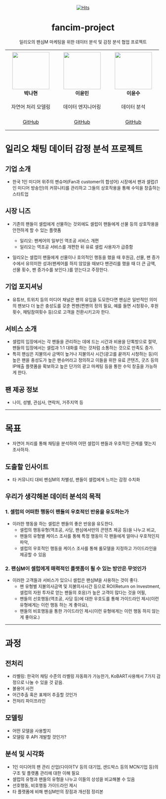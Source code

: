 <div align=center>

[![Hits](https://hits.seeyoufarm.com/api/count/incr/badge.svg?url=https%3A%2F%2Fgithub.com%2F6mini%2Ffancim-project&count_bg=%23AAAAAA&title_bg=%23555555&icon=&icon_color=%23E7E7E7&title=Hits&edge_flat=false)](https://github.com/6mini/fancim-project)



    
# fancim-project
일리오의 팬심M 마케팅을 위한 데이터 분석 및 감정 분석 협업 프로젝트

<table>
    <tr height="160px">
        <td align="center" width="150px">
            <a href="https://github.com/ljs7463"><img height="120px" width="120px" src="https://avatars.githubusercontent.com/u/87054081?v=4"/></a>
            <br />
            <strong>박나현</strong>
        </td>
        <td align="center" width="150px">
            <a href="https://github.com/leehj01"><img height="120px" width="120px" src="https://avatars.githubusercontent.com/u/79494088?v=4"/></a>
            <br />
            <strong>이윤민</strong>
        </td>
        <td align="center" width="150px">
            <a href="https://github.com/reeesource"><img height="120px" width="120px" src="https://avatars.githubusercontent.com/u/76740971?v=4"/></a>
            <br />
            <strong>이윤수</strong>
        </td>
    </tr>
    <tr height="50px">
      <td align="center">
          자연어 처리 모델링
           <br />
        </td>
        <td align="center">
            데이터 엔지니어링
            <br />
        <td align="center">
            데이터 분석
            <br />
        </td>
    </tr>
        <tr height="50px">
        <td align="center">
            <a href="https://github.com/nicolenahyun"> GitHub</a>
            <br />
        </td>
        <td align="center">
            <a href="https://github.com/6mini"> GitHub</a>
            <br />
        <td align="center">
            <a href="https://github.com/Yuns-u"> GitHub</a>
            <br />
        </td>
    </tr>
</table>

</div>

# 일리오 채팅 데이터 감정 분석 프로젝트

## 기업 소개
- 한국 1인 미디어 위주의 팬슈머(Fan과 customer의 합성어) 시장에서 팬과 셀럽(1인 미디어 방송인)의 커뮤니티를 관리하고 그들의 상호작용을 통해 수익을 창출하는 스타트업

## 시장 니즈
- 기존의 팬들이 셀럽에게 선물하는 것외에도 셀럽이 팬들에게 선물 등의 상호작용을 안전하게 할 수 있는 플랫폼
  - 일리오: 팬케어의 일부인 역조공 서비스 개편
  - 일리오는 역조공 서비스를 개편한 뒤 유료 셀럽 사용자가 급증함

- 일리오는 셀럽이 팬들에게 선물이나 호의적인 행동을 했을 때 후원금, 선물, 팬 증가수에서 유의미한 성과(팬케어를 하지 않았을 때보다 팬관리를 했을 때 더 큰 금액, 선물 횟수, 팬 증가수를 보인다.)를 얻는다고 주장한다.

## 기업 포지셔닝
- 유튜브, 트위치 등의 미디어 채널은 팬의 유입을 도모한다면 팬심은 일반적인 의미의 팬보다 더 높은 충성도를 갖춘 찐팬(찐팬의 정의 필요, 예를 들면 시청횟수, 후원횟수, 채팅참여횟수 등)으로 고객을 전환시키고자 한다.

## 서비스 소개
- 셀럽의 입장에서는 각 팬들을 관리하는 데에 드는 시간과 비용을 단톡방으로 절약, 팬들의 입장에서는 셀럽과 1:1 대화를 하는 것처럼 소통하는 것으로 만족도 증가.
- 특히 팬심은 지불의사 금액이 높거나 지불의사 시간(광고를 끝까지 시청하는 등)이 높은 팬을 충성도가 높은 팬슈머라고 정의하고 이들을 위한 유료 콘텐츠, 굿즈 등의 IP매출 플랫폼을 확보하고 높은 단가의 광고 마케팅 등을 통한 수익 창출을 가능하게 한다.

## 팬 제공 정보
- 나이, 성별, 관심사, 연락처, 거주지역 등

---

# 목표
- 자연어 처리를 통해 채팅을 분석하여 어떤 셀럽이 팬들과 우호적인 관계를 맺는지 조사하자.

## 도출할 인사이트
- 타 커뮤니티 대비 팬심M의 차별성, 팬들이 셀럽에게 느끼는 감정 수치화


## 우리가 생각해본 데이터 분석의 목적

### 1. 셀럽의 어떠한 행동이 팬들의 우호적인 반응을 유도하는가
- 이러한 행동을 하는 셀럽은 팬들의 좋은 반응을 유도한다.
  - 셀럽의 행동유형(역조공, 사담, 팬심에서만의 콘텐츠 제공 등)을 나누고 비교,
  - 팬들의 유형별 케이스 조사를 통해 특정 행동이 각 팬들에게 얼마나 우호적인지 파악,
  - 셀럽의 우호적인 행동을 케이스 조사를 통해 롤모델을 지정하고 가이드라인을 제공할 수 있음

### 2. 팬심M이 셀럽에게 매력적인 플랫폼이 될 수 있는 방안은 무엇인가
- 이러한 고객들과 서비스가 있으니 셀럽은 팬심M을 사용하는 것이 좋다.
  - 팬 유형별 지불의사금액 및 지불의사시간 등으로 ROI(Return on Investment, 셀럽의 자원 투자로 얻는 팬들의 호응)가 높은 고객이 많다는 것을 어필,
  - 팬들의 선호행동(역조공, 사담 등)에 대한 우호도를 통해 가이드라인 제시(이런 유형에게는 이런 행동 하는 게 좋아요),
  - 팬들의 비호행동을 통한 가이드라인 제시(이런 유형에게는 이런 행동 하지 않는게 좋아요.)

---

# 과정

## 전처리
- 라벨링: 한국어 채팅 수준의 라벨링 자동화가 가능한가, KoBART사용해서 7가지 감정으로 나눌 수 있을 것 같음.
- 불용어 사전
- 어간추출 혹은 표제어 추출할 것인가
- 전처리 파이프라인

## 모델링
- 어떤 모델을 사용할지
- 모델링 후 API 개발할 것인가?

## 분석 및 시각화
- 1인 미디어의 팬 관리 산업(다이아TV 등의 대기업, 샌드박스 등의 MCN기업 등)의 구조 및 플랫폼 관리에 대한 이해 필요
- 셀럽의 유형과 팬들의 유형을 나누고 이들의 상성을 비교해볼 수 있음
- 선호행동, 비호행동 가이드라인 제시
- 타 플랫폼에 비해 팬심M만의 장점과 개선점 정리본 
